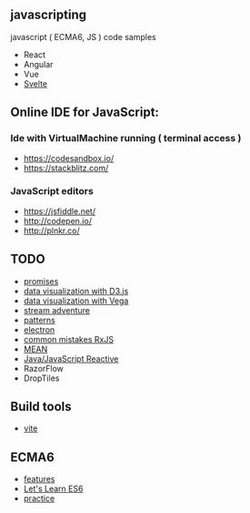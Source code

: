 ## javascripting
javascript ( ECMA6, JS ) code samples
* React
* Angular
* Vue
* [Svelte](https://learn.svelte.dev/tutorial/welcome-to-svelte)

## Online IDE for JavaScript:
### Ide with VirtualMachine running ( terminal access )
* https://codesandbox.io/
* https://stackblitz.com/
### JavaScript editors
* https://jsfiddle.net/
* http://codepen.io/
* http://plnkr.co/


## TODO
* [promises](https://classroom.udacity.com/courses/ud898)
* [data visualization with D3.js](https://classroom.udacity.com/courses/ud507)
* [data visualization with Vega](https://vega.github.io/vega/examples/)
* [stream adventure](http://nodeschool.io)
* [patterns](http://largescalejs.ru/)
* [electron](https://egghead.io/lessons/javascript-create-a-hello-world-app-using-electron)
* [common mistakes RxJS](https://egghead.io/courses/save-time-avoiding-common-mistakes-using-rxjs?utm_source=drip&utm_medium=email&utm_content=rxjs-mistakes)
* [MEAN](http://mean.io)
* [Java/JavaScript Reactive](http://reactivex.io/)
* RazorFlow
* DropTiles

## Build tools
* [vite](https://vitejs.dev/guide/) 

## ECMA6
- [features](http://es6-features.org)
- [Let's Learn ES6](youtube.com) 
- [practice](es6katas.org)
